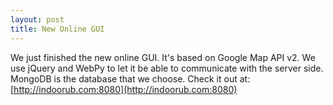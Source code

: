 ```yaml
---
layout: post
title: New Online GUI
---
```


We just finished the new online GUI. It's based on Google Map API v2. We use jQuery and WebPy to let it be able to communicate with the server side. MongoDB is the database that we choose. Check it out at: [http://indoorub.com:8080](http://indoorub.com:8080)
